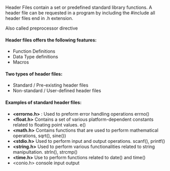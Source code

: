 Header Files contain a set or predefined standard library functions. A header file can be requested in a program by including the #include all header files end in .h extension.

Also called preprocessor directive
#### Header files offers the following features:
- Function Definitions
- Data Type definitions
- Macros

#### Two types of header files:
- Standard / Pre-existing header files
- Non-standard / User-defined header files

#### Examples of standard header files:
- **<errorno.h>** : Used to preform error handling operations errno()
- **<float.h>** Contains a set of various platform-dependent constants related to floating point values. e()
- **<math.h>** Contains functions that are used to perform mathematical operations, sqrt(), sine())
- **<stdio.h>** Used to perform input and output operations. scanf(), printf()
- **<string.h>** Used to perform various functionalities related to string manipultation. strln(), strcmp()
- **<time.h>** Use to perform functions related to date() and time()
- <conio.h> console input output